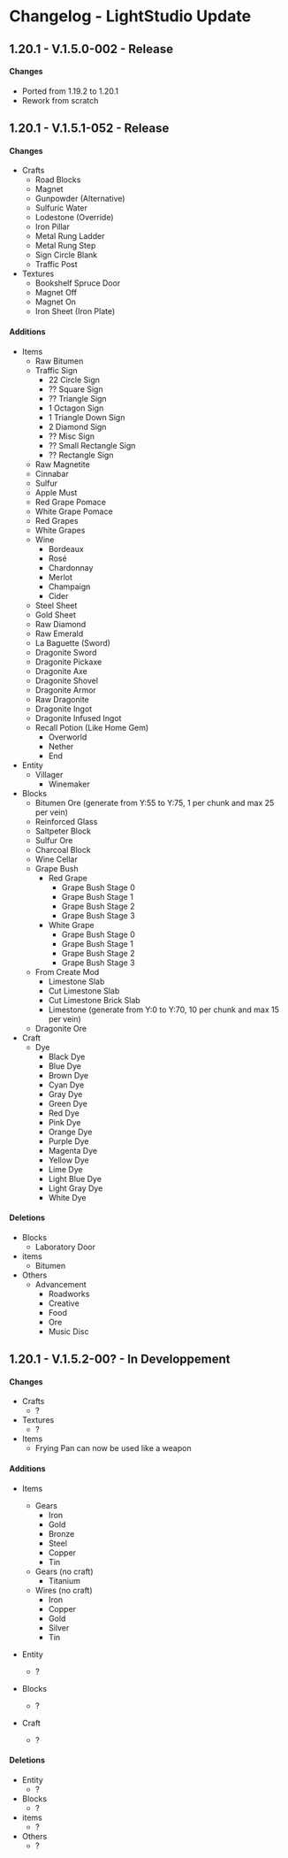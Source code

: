 # Changelog - LightStudio Update
## 1.20.1 -  V.1.5.0-002 - Release

#### Changes
   - Ported from 1.19.2 to 1.20.1
   - Rework from scratch

## 1.20.1 -  V.1.5.1-052 - Release

#### Changes
   - Crafts
     - Road Blocks
     - Magnet
     - Gunpowder (Alternative)
     - Sulfuric Water
     - Lodestone (Override)
     - Iron Pillar
     - Metal Rung Ladder
     - Metal Rung Step
     - Sign Circle Blank
     - Traffic Post
   - Textures
     - Bookshelf Spruce Door
     - Magnet Off
     - Magnet On
     - Iron Sheet (Iron Plate)

#### Additions
   - Items
      - Raw Bitumen
      - Traffic Sign
         - 22 Circle Sign
         - ?? Square Sign
         - ?? Triangle Sign
         - 1 Octagon Sign
         - 1 Triangle Down Sign
         - 2 Diamond Sign
         - ?? Misc Sign
         - ?? Small Rectangle Sign
         - ?? Rectangle Sign
      - Raw Magnetite
      - Cinnabar
      - Sulfur
      - Apple Must
      - Red Grape Pomace
      - White Grape Pomace
      - Red Grapes
      - White Grapes
      - Wine
         - Bordeaux
         - Rosé
         - Chardonnay
         - Merlot
         - Champaign
         - Cider
      - Steel Sheet
      - Gold Sheet
      - Raw Diamond
      - Raw Emerald
      - La Baguette (Sword)
      - Dragonite Sword
      - Dragonite Pickaxe
      - Dragonite Axe
      - Dragonite Shovel
      - Dragonite Armor
      - Raw Dragonite
      - Dragonite Ingot
      - Dragonite Infused Ingot
      - Recall Potion (Like Home Gem)
         - Overworld
         - Nether
         - End
   - Entity
      - Villager
         - Winemaker
   - Blocks
      - Bitumen Ore (generate from Y:55 to Y:75, 1 per chunk and max 25 per vein)
      - Reinforced Glass
      - Saltpeter Block
      - Sulfur Ore
      - Charcoal Block
      - Wine Cellar
      - Grape Bush
         - Red Grape
            - Grape Bush Stage 0
            - Grape Bush Stage 1
            - Grape Bush Stage 2
            - Grape Bush Stage 3
         - White Grape
            - Grape Bush Stage 0
            - Grape Bush Stage 1
            - Grape Bush Stage 2
            - Grape Bush Stage 3
      - From Create Mod
         - Limestone Slab
         - Cut Limestone Slab
         - Cut Limestone Brick Slab
         - Limestone (generate from Y:0 to Y:70, 10 per chunk and max 15 per vein)
      - Dragonite Ore
   - Craft
      - Dye   
         - Black Dye
         - Blue Dye
         - Brown Dye
         - Cyan Dye
         - Gray Dye
         - Green Dye
         - Red Dye
         - Pink Dye
         - Orange Dye
         - Purple Dye
         - Magenta Dye
         - Yellow Dye
         - Lime Dye
         - Light Blue Dye
         - Light Gray Dye
         - White Dye

#### Deletions
   - Blocks  
      - Laboratory Door
   - items   
      - Bitumen
   - Others
      - Advancement
         - Roadworks
         - Creative
         - Food
         - Ore
         - Music Disc

## 1.20.1 -  V.1.5.2-00? - In Developpement

#### Changes
   - Crafts
      - ?
   - Textures
      - ?
   - Items
      - Frying Pan can now be used like a weapon 

#### Additions
   - Items
      - Gears
         - Iron
         - Gold
         - Bronze
         - Steel
         - Copper
         - Tin
      - Gears (no craft)
         - Titanium
      - Wires (no craft)
         - Iron
         - Copper
         - Gold
         - Silver
         - Tin

   - Entity
      - ?
   - Blocks
      - ?
   - Craft
      - ?

#### Deletions
   - Entity   
      - ?
   - Blocks  
      - ?
   - items   
      - ?
   - Others
      - ?
